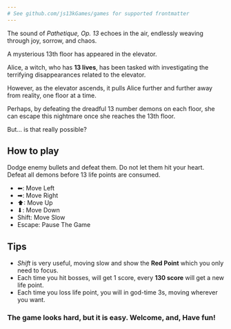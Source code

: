 ```yaml
---
# See github.com/js13kGames/games for supported frontmatter
---
```

The sound of *Pathetique, Op. 13* echoes in the air, endlessly weaving through joy, sorrow, and chaos.  

A mysterious 13th floor has appeared in the elevator.  

Alice, a witch, who has **13 lives**, has been tasked with investigating the terrifying disappearances related to the elevator.  

However, as the elevator ascends, it pulls Alice further and further away from reality, one floor at a time.  

Perhaps, by defeating the dreadful 13 number demons on each floor, she can escape this nightmare once she reaches the 13th floor.  

But... is that really possible?

## How to play

Dodge enemy bullets and defeat them. Do not let them hit your heart. Defeat all demons before 13 life points are consumed. 
- ⬅: Move Left
- ➡: Move Right
- ⬆: Move Up
- ⬇: Move Down
- Shift: Move Slow
- Escape: Pause The Game

## Tips

- *Shift* is very useful, moving slow and show the **Red Point** which you only need to focus.
- Each time you hit bosses, will get 1 score, every **130 score** will get a new life point.
- Each time you loss life point, you will in god-time 3s, moving wherever you want.

### The game looks hard, but it is easy. Welcome, and, Have fun!